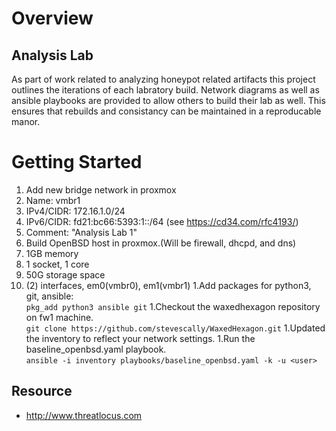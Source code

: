 # Overview

## Analysis Lab

As part of work related to analyzing honeypot related artifacts this project
outlines the iterations of each labratory build. Network diagrams as well as
ansible playbooks are provided to allow others to build their lab as well.
This ensures that rebuilds and consistancy can be maintained in a reproducable
manor.

# Getting Started

1. Add new bridge network in proxmox
  1. Name: vmbr1
  1. IPv4/CIDR: 172.16.1.0/24
  1. IPv6/CIDR: fd21:bc66:5393:1::/64 (see https://cd34.com/rfc4193/) 
  1. Comment: "Analysis Lab 1"
1. Build OpenBSD host in proxmox.(Will be firewall, dhcpd, and dns)
  1. 1GB memory
  1. 1 socket, 1 core
  1. 50G storage space
  1. (2) interfaces, em0(vmbr0), em1(vmbr1)
1.Add packages for python3, git, ansible: <br>
   ``pkg_add python3 ansible git``
1.Checkout the waxedhexagon repository on fw1 machine.<br>
    ``git clone https://github.com/stevescally/WaxedHexagon.git``
1.Updated the inventory to reflect your network settings.
1.Run the baseline_openbsd.yaml playbook.<br>
    ``ansible -i inventory playbooks/baseline_openbsd.yaml -k -u <user>``

## Resource

* http://www.threatlocus.com
